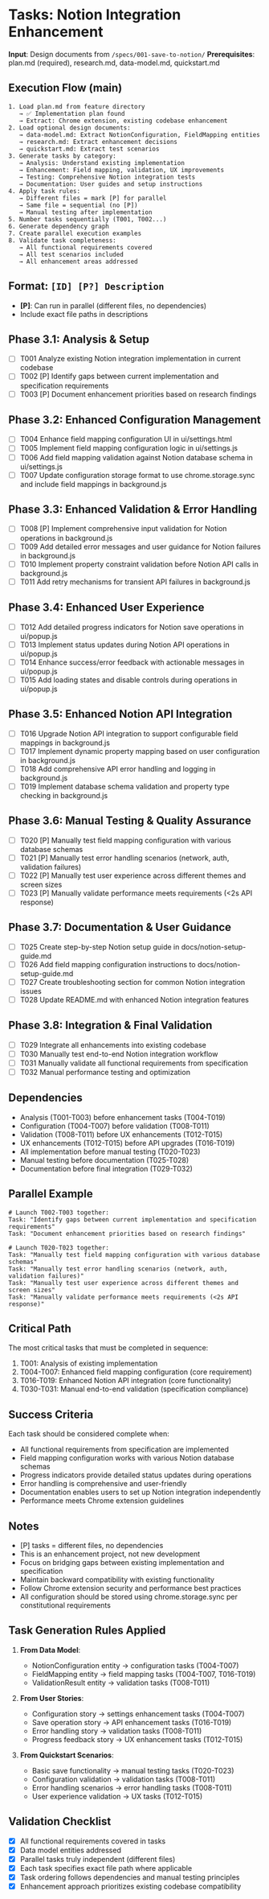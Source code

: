 # Tasks: Notion Integration Enhancement

**Input**: Design documents from `/specs/001-save-to-notion/`
**Prerequisites**: plan.md (required), research.md, data-model.md, quickstart.md

## Execution Flow (main)
```
1. Load plan.md from feature directory
   → ✅ Implementation plan found
   → Extract: Chrome extension, existing codebase enhancement
2. Load optional design documents:
   → data-model.md: Extract NotionConfiguration, FieldMapping entities
   → research.md: Extract enhancement decisions
   → quickstart.md: Extract test scenarios
3. Generate tasks by category:
   → Analysis: Understand existing implementation
   → Enhancement: Field mapping, validation, UX improvements
   → Testing: Comprehensive Notion integration tests
   → Documentation: User guides and setup instructions
4. Apply task rules:
   → Different files = mark [P] for parallel
   → Same file = sequential (no [P])
   → Manual testing after implementation
5. Number tasks sequentially (T001, T002...)
6. Generate dependency graph
7. Create parallel execution examples
8. Validate task completeness:
   → All functional requirements covered
   → All test scenarios included
   → All enhancement areas addressed
```

## Format: `[ID] [P?] Description`
- **[P]**: Can run in parallel (different files, no dependencies)
- Include exact file paths in descriptions

## Phase 3.1: Analysis & Setup
- [ ] T001 Analyze existing Notion integration implementation in current codebase
- [ ] T002 [P] Identify gaps between current implementation and specification requirements
- [ ] T003 [P] Document enhancement priorities based on research findings

## Phase 3.2: Enhanced Configuration Management
- [ ] T004 Enhance field mapping configuration UI in ui/settings.html
- [ ] T005 Implement field mapping configuration logic in ui/settings.js
- [ ] T006 Add field mapping validation against Notion database schema in ui/settings.js
- [ ] T007 Update configuration storage format to use chrome.storage.sync and include field mappings in background.js

## Phase 3.3: Enhanced Validation & Error Handling
- [ ] T008 [P] Implement comprehensive input validation for Notion operations in background.js
- [ ] T009 Add detailed error messages and user guidance for Notion failures in background.js
- [ ] T010 Implement property constraint validation before Notion API calls in background.js
- [ ] T011 Add retry mechanisms for transient API failures in background.js

## Phase 3.4: Enhanced User Experience
- [ ] T012 Add detailed progress indicators for Notion save operations in ui/popup.js
- [ ] T013 Implement status updates during Notion API operations in ui/popup.js
- [ ] T014 Enhance success/error feedback with actionable messages in ui/popup.js
- [ ] T015 Add loading states and disable controls during operations in ui/popup.js

## Phase 3.5: Enhanced Notion API Integration
- [ ] T016 Upgrade Notion API integration to support configurable field mappings in background.js
- [ ] T017 Implement dynamic property mapping based on user configuration in background.js
- [ ] T018 Add comprehensive API error handling and logging in background.js
- [ ] T019 Implement database schema validation and property type checking in background.js

## Phase 3.6: Manual Testing & Quality Assurance
- [ ] T020 [P] Manually test field mapping configuration with various database schemas
- [ ] T021 [P] Manually test error handling scenarios (network, auth, validation failures)
- [ ] T022 [P] Manually test user experience across different themes and screen sizes
- [ ] T023 [P] Manually validate performance meets requirements (<2s API response)

## Phase 3.7: Documentation & User Guidance
- [ ] T025 Create step-by-step Notion setup guide in docs/notion-setup-guide.md
- [ ] T026 Add field mapping configuration instructions to docs/notion-setup-guide.md
- [ ] T027 Create troubleshooting section for common Notion integration issues
- [ ] T028 Update README.md with enhanced Notion integration features

## Phase 3.8: Integration & Final Validation
- [ ] T029 Integrate all enhancements into existing codebase
- [ ] T030 Manually test end-to-end Notion integration workflow
- [ ] T031 Manually validate all functional requirements from specification
- [ ] T032 Manual performance testing and optimization

## Dependencies
- Analysis (T001-T003) before enhancement tasks (T004-T019)
- Configuration (T004-T007) before validation (T008-T011)
- Validation (T008-T011) before UX enhancements (T012-T015)
- UX enhancements (T012-T015) before API upgrades (T016-T019)
- All implementation before manual testing (T020-T023)
- Manual testing before documentation (T025-T028)
- Documentation before final integration (T029-T032)

## Parallel Example
```
# Launch T002-T003 together:
Task: "Identify gaps between current implementation and specification requirements"
Task: "Document enhancement priorities based on research findings"

# Launch T020-T023 together:
Task: "Manually test field mapping configuration with various database schemas"
Task: "Manually test error handling scenarios (network, auth, validation failures)"
Task: "Manually test user experience across different themes and screen sizes"
Task: "Manually validate performance meets requirements (<2s API response)"
```

## Critical Path
The most critical tasks that must be completed in sequence:
1. T001: Analysis of existing implementation
2. T004-T007: Enhanced field mapping configuration (core requirement)
3. T016-T019: Enhanced Notion API integration (core functionality)
4. T030-T031: Manual end-to-end validation (specification compliance)

## Success Criteria
Each task should be considered complete when:
- All functional requirements from specification are implemented
- Field mapping configuration works with various Notion database schemas
- Progress indicators provide detailed status updates during operations
- Error handling is comprehensive and user-friendly
- Documentation enables users to set up Notion integration independently
- Performance meets Chrome extension guidelines

## Notes
- [P] tasks = different files, no dependencies
- This is an enhancement project, not new development
- Focus on bridging gaps between existing implementation and specification
- Maintain backward compatibility with existing functionality
- Follow Chrome extension security and performance best practices
- All configuration should be stored using chrome.storage.sync per constitutional requirements

## Task Generation Rules Applied

1. **From Data Model**:
   - NotionConfiguration entity → configuration tasks (T004-T007)
   - FieldMapping entity → field mapping tasks (T004-T007, T016-T019)
   - ValidationResult entity → validation tasks (T008-T011)

2. **From User Stories**:
   - Configuration story → settings enhancement tasks (T004-T007)
   - Save operation story → API enhancement tasks (T016-T019)
   - Error handling story → validation tasks (T008-T011)
   - Progress feedback story → UX enhancement tasks (T012-T015)

3. **From Quickstart Scenarios**:
   - Basic save functionality → manual testing tasks (T020-T023)
   - Configuration validation → validation tasks (T008-T011)
   - Error handling scenarios → error handling tasks (T008-T011)
   - User experience validation → UX tasks (T012-T015)

## Validation Checklist
- [x] All functional requirements covered in tasks
- [x] Data model entities addressed
- [x] Parallel tasks truly independent (different files)
- [x] Each task specifies exact file path where applicable
- [x] Task ordering follows dependencies and manual testing principles
- [x] Enhancement approach prioritizes existing codebase compatibility